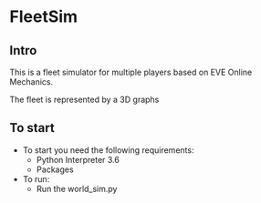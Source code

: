 # FleetSim

## Intro

This is a fleet simulator for multiple players based on EVE Online Mechanics.

The fleet is represented by a 3D graphs

## To start
* To start you need the following requirements:
    * Python Interpreter 3.6
    * Packages
* To run:
    * Run the world_sim.py 
    